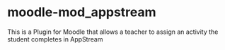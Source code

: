 # moodle-mod_appstream
This is a Plugin for Moodle that allows a teacher to assign an activity the student completes in AppStream
